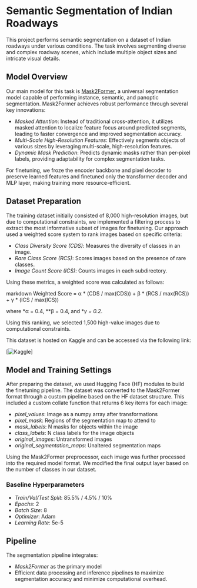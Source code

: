 # Semantic Segmentation of Indian Roadways

This project performs semantic segmentation on a dataset of Indian roadways under various conditions. The task involves segmenting diverse and complex roadway scenes, which include multiple object sizes and intricate visual details.

## Model Overview
Our main model for this task is [Mask2Former](https://arxiv.org/abs/2112.01527), a universal segmentation model capable of performing instance, semantic, and panoptic segmentation. Mask2Former achieves robust performance through several key innovations:

- *Masked Attention*: Instead of traditional cross-attention, it utilizes masked attention to localize feature focus around predicted segments, leading to faster convergence and improved segmentation accuracy.
- *Multi-Scale High-Resolution Features*: Effectively segments objects of various sizes by leveraging multi-scale, high-resolution features.
- *Dynamic Mask Prediction*: Predicts dynamic masks rather than per-pixel labels, providing adaptability for complex segmentation tasks.

For finetuning, we froze the encoder backbone and pixel decoder to preserve learned features and finetuned only the transformer decoder and MLP layer, making training more resource-efficient.

## Dataset Preparation
The training dataset initially consisted of 8,000 high-resolution images, but due to computational constraints, we implemented a filtering process to extract the most informative subset of images for finetuning. Our approach used a weighted score system to rank images based on specific criteria:

- *Class Diversity Score (CDS)*: Measures the diversity of classes in an image.
- *Rare Class Score (RCS)*: Scores images based on the presence of rare classes.
- *Image Count Score (ICS)*: Counts images in each subdirectory.

Using these metrics, a weighted score was calculated as follows:

markdown
Weighted Score = α * (CDS / max(CDS)) + β * (RCS / max(RCS)) + γ * (ICS / max(ICS))

where *α = 0.4, **β = 0.4, and **γ = 0.2*.

Using this ranking, we selected 1,500 high-value images due to computational constraints.

This dataset is hosted on Kaggle and can be accessed via the following link:

[![Kaggle](https://kaggle.com/static/images/open-in-kaggle.svg)]

## Model and Training Settings

After preparing the dataset, we used Hugging Face (HF) modules to build the finetuning pipeline. The dataset was converted to the Mask2Former format through a custom pipeline based on the HF dataset structure. This included a custom collate function that returns 6 key items for each image:

- *pixel_values*: Image as a numpy array after transformations
- *pixel_mask*: Regions of the segmentation map to attend to
- *mask_labels*: N masks for objects within the image
- *class_labels*: N class labels for the image objects
- *original_images*: Untransformed images
- *original_segmentation_maps*: Unaltered segmentation maps

Using the Mask2Former preprocessor, each image was further processed into the required model format. We modified the final output layer based on the number of classes in our dataset.

### Baseline Hyperparameters

- *Train/Val/Test Split*: 85.5% / 4.5% / 10%
- *Epochs*: 2
- *Batch Size*: 8
- *Optimizer*: Adam
- *Learning Rate*: 5e-5

## Pipeline
The segmentation pipeline integrates:
- *Mask2Former* as the primary model
- Efficient data processing and inference pipelines to maximize segmentation accuracy and minimize computational overhead.
